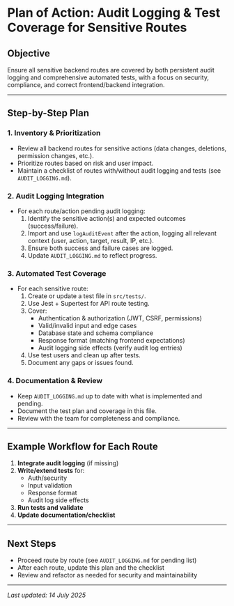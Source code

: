 # Plan of Action: Audit Logging & Test Coverage for Sensitive Routes

## Objective
Ensure all sensitive backend routes are covered by both persistent audit logging and comprehensive automated tests, with a focus on security, compliance, and correct frontend/backend integration.

---

## Step-by-Step Plan

### 1. **Inventory & Prioritization**
- Review all backend routes for sensitive actions (data changes, deletions, permission changes, etc.).
- Prioritize routes based on risk and user impact.
- Maintain a checklist of routes with/without audit logging and tests (see `AUDIT_LOGGING.md`).

### 2. **Audit Logging Integration**
- For each route/action pending audit logging:
  1. Identify the sensitive action(s) and expected outcomes (success/failure).
  2. Import and use `logAuditEvent` after the action, logging all relevant context (user, action, target, result, IP, etc.).
  3. Ensure both success and failure cases are logged.
  4. Update `AUDIT_LOGGING.md` to reflect progress.

### 3. **Automated Test Coverage**
- For each sensitive route:
  1. Create or update a test file in `src/tests/`.
  2. Use Jest + Supertest for API route testing.
  3. Cover:
     - Authentication & authorization (JWT, CSRF, permissions)
     - Valid/invalid input and edge cases
     - Database state and schema compliance
     - Response format (matching frontend expectations)
     - Audit logging side effects (verify audit log entries)
  4. Use test users and clean up after tests.
  5. Document any gaps or issues found.

### 4. **Documentation & Review**
- Keep `AUDIT_LOGGING.md` up to date with what is implemented and pending.
- Document the test plan and coverage in this file.
- Review with the team for completeness and compliance.

---

## Example Workflow for Each Route
1. **Integrate audit logging** (if missing)
2. **Write/extend tests** for:
   - Auth/security
   - Input validation
   - Response format
   - Audit log side effects
3. **Run tests and validate**
4. **Update documentation/checklist**

---

## Next Steps
- Proceed route by route (see `AUDIT_LOGGING.md` for pending list)
- After each route, update this plan and the checklist
- Review and refactor as needed for security and maintainability

---
_Last updated: 14 July 2025_
